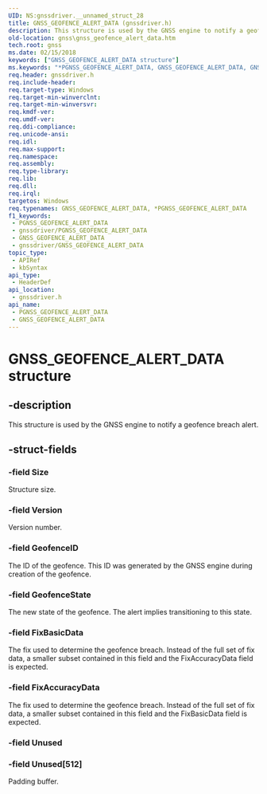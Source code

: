 ```yaml
---
UID: NS:gnssdriver.__unnamed_struct_28
title: GNSS_GEOFENCE_ALERT_DATA (gnssdriver.h)
description: This structure is used by the GNSS engine to notify a geofence breach alert.
old-location: gnss\gnss_geofence_alert_data.htm
tech.root: gnss
ms.date: 02/15/2018
keywords: ["GNSS_GEOFENCE_ALERT_DATA structure"]
ms.keywords: "*PGNSS_GEOFENCE_ALERT_DATA, GNSS_GEOFENCE_ALERT_DATA, GNSS_GEOFENCE_ALERT_DATA structure [Sensor Devices], PGNSS_GEOFENCE_ALERT_DATA, PGNSS_GEOFENCE_ALERT_DATA structure pointer [Sensor Devices], gnss.gnss_geofence_alert_data, gnssdriver/GNSS_GEOFENCE_ALERT_DATA, gnssdriver/PGNSS_GEOFENCE_ALERT_DATA"
req.header: gnssdriver.h
req.include-header: 
req.target-type: Windows
req.target-min-winverclnt: 
req.target-min-winversvr: 
req.kmdf-ver: 
req.umdf-ver: 
req.ddi-compliance: 
req.unicode-ansi: 
req.idl: 
req.max-support: 
req.namespace: 
req.assembly: 
req.type-library: 
req.lib: 
req.dll: 
req.irql: 
targetos: Windows
req.typenames: GNSS_GEOFENCE_ALERT_DATA, *PGNSS_GEOFENCE_ALERT_DATA
f1_keywords:
 - PGNSS_GEOFENCE_ALERT_DATA
 - gnssdriver/PGNSS_GEOFENCE_ALERT_DATA
 - GNSS_GEOFENCE_ALERT_DATA
 - gnssdriver/GNSS_GEOFENCE_ALERT_DATA
topic_type:
 - APIRef
 - kbSyntax
api_type:
 - HeaderDef
api_location:
 - gnssdriver.h
api_name:
 - PGNSS_GEOFENCE_ALERT_DATA
 - GNSS_GEOFENCE_ALERT_DATA
---
```


# GNSS_GEOFENCE_ALERT_DATA structure


## -description

This structure is used by the GNSS engine to notify a geofence breach alert.

## -struct-fields

### -field Size

Structure size.

### -field Version

Version number.

### -field GeofenceID

The ID of the geofence. This ID was generated by the GNSS engine during creation of the geofence.

### -field GeofenceState

The new state of the geofence. The alert implies transitioning to this state.

### -field FixBasicData

The fix used to determine the geofence breach. Instead of the full set of fix data, a smaller subset contained in this field and the  FixAccuracyData field is expected.

### -field FixAccuracyData

The fix used to determine the geofence breach. Instead of the full set of fix data, a smaller subset contained in this field and the  FixBasicData field is expected.

### -field Unused

 




### -field Unused[512]

Padding buffer.

